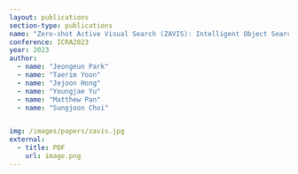 ```yaml
---
layout: publications
section-type: publications
name: "Zero-shot Active Visual Search (ZAVIS): Intelligent Object Search for Robotic Assistants"
conference: ICRA2023
year: 2023
author:
  - name: "Jeongeun Park"
  - name: "Taerim Yoon"
  - name: "Jejoon Hong"
  - name: "Youngjae Yu"
  - name: "Matthew Pan"
  - name: "Sungjoon Choi"


img: /images/papers/zavis.jpg
external:
  - title: PDF
    url: image.png
---
```



